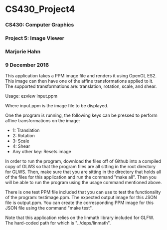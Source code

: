 # CS430_Project4
### CS430: Computer Graphics
### Project 5: Image Viewer
### Marjorie Hahn
### 9 December 2016

This application takes a PPM image file and renders it using OpenGL ES2. This
image can then have one of the affine transformations applied to it. The supported
transformations are: translation, rotation, scale, and shear.

Usage: ezview input.ppm

Where input.ppm is the image file to be displayed.

One the program is running, the following keys can be pressed to perform affine
transformations on the image:

* 1: Translation
* 2: Rotation
* 3: Scale
* 4: Shear
* Any other key: Resets image

In order to run the program, download the files off of Github into a compiled
copy of GLWS so that the program files are all sitting in the root directory for
GLWS. Then, make sure that you are sitting in the directory that holds all of
the files for this application and run the command "make all". Then you will be
able to run the program using the usage command mentioned above.

There is one test PPM file included that you can use to test the functionality
of the program: testimage.ppm. The expected output image for this JSON file is
output.ppm. You can create the corresponding PPM image for this JSON file using
the command "make test".

Note that this application relies on the linmath library included for GLFW. The
hard-coded path for which is "../deps/linmath".
